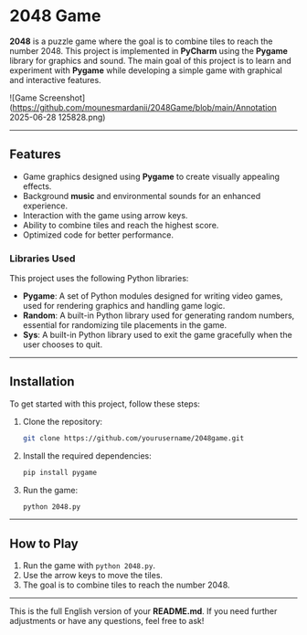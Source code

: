 # 2048 Game

**2048** is a puzzle game where the goal is to combine tiles to reach the number 2048. This project is implemented in **PyCharm** using the **Pygame** library for graphics and sound. The main goal of this project is to learn and experiment with **Pygame** while developing a simple game with graphical and interactive features.



![Game Screenshot](https://github.com/mounesmardanii/2048Game/blob/main/Annotation 2025-06-28 125828.png)


---

## Features

* Game graphics designed using **Pygame** to create visually appealing effects.
* Background **music** and environmental sounds for an enhanced experience.
* Interaction with the game using arrow keys.
* Ability to combine tiles and reach the highest score.
* Optimized code for better performance.

### Libraries Used

This project uses the following Python libraries:

* **Pygame**: A set of Python modules designed for writing video games, used for rendering graphics and handling game logic.
* **Random**: A built-in Python library used for generating random numbers, essential for randomizing tile placements in the game.
* **Sys**: A built-in Python library used to exit the game gracefully when the user chooses to quit.

---

## Installation

To get started with this project, follow these steps:

1. Clone the repository:

   ```bash
   git clone https://github.com/yourusername/2048game.git
   ```

2. Install the required dependencies:

   ```bash
   pip install pygame
   ```

3. Run the game:

   ```bash
   python 2048.py
   ```

---

## How to Play

1. Run the game with `python 2048.py`.
2. Use the arrow keys to move the tiles.
3. The goal is to combine tiles to reach the number 2048.

---

This is the full English version of your **README.md**. If you need further adjustments or have any questions, feel free to ask!
